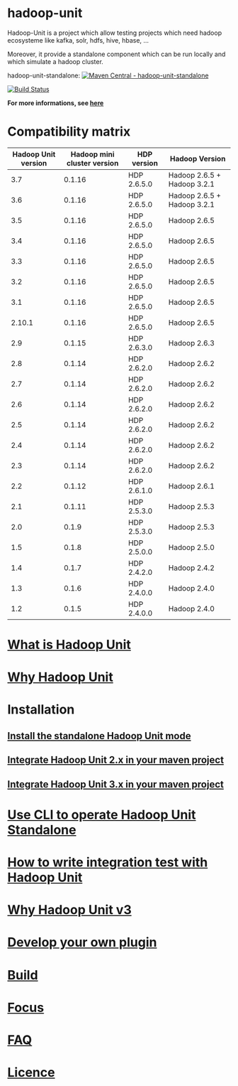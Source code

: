 hadoop-unit
====================

Hadoop-Unit is a project which allow testing projects which need hadoop ecosysteme like kafka, solr, hdfs, hive, hbase, ...

Moreover, it provide a standalone component which can be run locally and which simulate a hadoop cluster.

hadoop-unit-standalone:
[![Maven Central - hadoop-unit-standalone](https://maven-badges.herokuapp.com/maven-central/fr.jetoile.hadoop/hadoop-unit-standalone/badge.svg)](https://maven-badges.herokuapp.com/maven-central/fr.jetoile.hadoop/hadoop-unit-standalone)

[![Build Status](https://travis-ci.org/jetoile/hadoop-unit.svg?branch=master)](https://travis-ci.org/jetoile/hadoop-unit)


**For more informations, see [here](https://blog.jetoile.fr/hadoop-unit)**

# Compatibility matrix

| Hadoop Unit version  | Hadoop mini cluster version | HDP version | Hadoop Version |
| ------------- | ------------- | ------------- | ------------- |
| 3.7 | 0.1.16 | HDP 2.6.5.0 | Hadoop 2.6.5 + Hadoop 3.2.1 |
| 3.6 | 0.1.16 | HDP 2.6.5.0 | Hadoop 2.6.5 + Hadoop 3.2.1 |
| 3.5 | 0.1.16 | HDP 2.6.5.0 | Hadoop 2.6.5 |
| 3.4 | 0.1.16 | HDP 2.6.5.0 | Hadoop 2.6.5 |
| 3.3 | 0.1.16 | HDP 2.6.5.0 | Hadoop 2.6.5 |
| 3.2 | 0.1.16 | HDP 2.6.5.0 | Hadoop 2.6.5 |
| 3.1 | 0.1.16 | HDP 2.6.5.0 | Hadoop 2.6.5 |
| 2.10.1 | 0.1.16 | HDP 2.6.5.0 | Hadoop 2.6.5 |
| 2.9 | 0.1.15 | HDP 2.6.3.0 | Hadoop 2.6.3 |
| 2.8 | 0.1.14 | HDP 2.6.2.0 | Hadoop 2.6.2 |
| 2.7 | 0.1.14 | HDP 2.6.2.0 | Hadoop 2.6.2 |
| 2.6 | 0.1.14 | HDP 2.6.2.0 | Hadoop 2.6.2 |
| 2.5 | 0.1.14 | HDP 2.6.2.0 | Hadoop 2.6.2 |
| 2.4 | 0.1.14 | HDP 2.6.2.0 | Hadoop 2.6.2 |
| 2.3 | 0.1.14 | HDP 2.6.2.0 | Hadoop 2.6.2 |
| 2.2 | 0.1.12 | HDP 2.6.1.0 | Hadoop 2.6.1 |
| 2.1 | 0.1.11 | HDP 2.5.3.0 | Hadoop 2.5.3 |
| 2.0 | 0.1.9 | HDP 2.5.3.0 | Hadoop 2.5.3 |
| 1.5 | 0.1.8 | HDP 2.5.0.0 | Hadoop 2.5.0 |
| 1.4 | 0.1.7 | HDP 2.4.2.0 | Hadoop 2.4.2 |
| 1.3 | 0.1.6 | HDP 2.4.0.0 | Hadoop 2.4.0 |
| 1.2 | 0.1.5 | HDP 2.4.0.0 | Hadoop 2.4.0 |


# [What is Hadoop Unit](https://blog.jetoile.fr/hadoop-unit/what-is-hadoop-unit.html)

# [Why Hadoop Unit](https://blog.jetoile.fr/hadoop-unit/why-hadoop-unit.html)

# Installation
## [Install the standalone Hadoop Unit mode](https://blog.jetoile.fr/hadoop-unit/install-hadoop-unit-standalone.html)
## [Integrate Hadoop Unit 2.x in your maven project](https://blog.jetoile.fr/hadoop-unit/maven-usage_2.x.html)
## [Integrate Hadoop Unit 3.x in your maven project](https://blog.jetoile.fr/hadoop-unit/maven-usage_3.x.html)

# [Use CLI to operate Hadoop Unit Standalone](https://blog.jetoile.fr/hadoop-unit/cli.html)

# [How to write integration test with Hadoop Unit](https://blog.jetoile.fr/hadoop-unit/howto-integrationtest.html)

# [Why Hadoop Unit v3](https://blog.jetoile.fr/hadoop-unit/why-hadoopunit-v3.html)

# [Develop your own plugin](https://blog.jetoile.fr/hadoop-unit/plugin-development.html)

# [Build](https://blog.jetoile.fr/hadoop-unit/howto-build.html)

# [Focus](https://blog.jetoile.fr/hadoop-unit/focus.html)

# [FAQ](https://blog.jetoile.fr/hadoop-unit/faq.html)

# [Licence](https://blog.jetoile.fr/hadoop-unit/licence.html)
